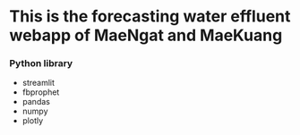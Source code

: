 ﻿# This is the forecasting water effluent webapp of MaeNgat and MaeKuang
 ### Python library ###
 - streamlit
 - fbprophet
 - pandas
 - numpy
 - plotly

